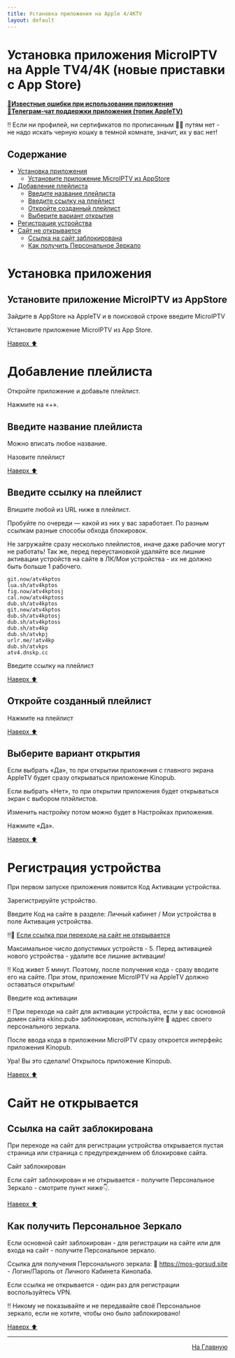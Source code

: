 ```yaml
---
title: Установка приложения на Apple 4/4КTV 
layout: default
---
```

# Установка приложения MicroIPTV на Apple TV4/4К (новые приставки с App Store)

<a href="" target="_blank" rel="noopener noreferrer">**🔗Известные ошибки при использовании приложения**</a>  
<a href="https://tg.kprtfm.com/" target="_blank" rel="noopener noreferrer">**🔗Телеграм-чат поддержки приложения (топик AppleTV)**</a>  


‼️ Если ни профилей, ни сертификатов по прописанным ☝🏼 путям нет - не надо искать черную кошку в темной комнате, значит, их у вас нет!

## Содержание
- [Установка приложения](#установка-приложения)
  - [Установите приложение MicroIPTV из AppStore](#установите-приложение-microiptv-из-appstore)
- [Добавление плейлиста](#добавление-плейлиста)
  - [Введите название плейлиста](#введите-название-плейлиста)
  - [Введите ссылку на плейлист](#введите-ссылку-на-плейлист)
  - [Откройте созданный плейлист](#откройте-созданный-плейлист)
  - [Выберите вариант открытия](#выберите-вариант-открытия)
- [Регистрация устройства](#регистрация-устройства)
- [Сайт не открывается](#сайт-не-открывается)
  - [Ссылка на сайт заблокирована](#ссылка-на-сайт-заблокирована)
  - [Как получить Персональное Зеркало](#как-получить-персональное-зеркало)

# Установка приложения

## Установите приложение MicroIPTV из AppStore

Зайдите в AppStore на AppleTV и в поисковой строке введите MicroIPTV

Установите приложение MicroIPTV из App Store.

[Наверх ⬆️](#содержание)

# Добавление плейлиста

Откройте приложение и добавьте плейлист.

Нажмите на «+».

## Введите название плейлиста

Можно вписать любое название.

Назовите плейлист

[Наверх ⬆️](#содержание)

## Введите ссылку на плейлист

Впишите любой из URL ниже в плейлист.

Пробуйте по очереди — какой из них у вас заработает. По разным ссылкам разные способы обхода блокировок.

Не загружайте сразу несколько плейлистов, иначе даже рабочие могут не работать! Так же, перед переустановкой удаляйте все лишние активации устройств на сайте в ЛК/Мои устройства - их не должно быть больше 1 рабочего.

```
git.now/atv4kptos
lua.sh/atv4kptos
fig.now/atv4kptosj
cal.now/atv4kptoss
dub.sh/atv4kptos
git.new/atv4kptos
dub.sh/atv4kptosj
dub.sh/atv4kptoss
dub.sh/atv4kp
dub.sh/atvkpj
urlr.me/!atv4kp
dub.sh/atvkps
atv4.dnskp.cc
```

Введите ссылку на плейлист

[Наверх ⬆️](#содержание)

## Откройте созданный плейлист

Нажмите на плейлист

[Наверх ⬆️](#содержание)

## Выберите вариант открытия

Если выбрать «Да», то при открытии приложения с главного экрана AppleTV будет сразу открываться приложение Kinopub.

Если выбрать «Нет», то при открытии приложения будет открываться экран с выбором плэйлистов.

Изменить настройку потом можно будет в Настройках приложения.

Нажмите «Да».

[Наверх ⬆️](#содержание)

# Регистрация устройства

При первом запуске приложения появится Код Активации устройства.

Зарегистрируйте устройство.

Введите Код на сайте в разделе: Личный кабинет / Мои устройства в поле Активация устройства.

‼️🔗 [Если ссылка при переходе на сайт не открывается](#сайт-не-открывается)

Максимальное число допустимых устройств - 5. Перед активацией нового устройства - удалите все лишние активации!

‼️ Код живет 5 минут. Поэтому, после получения кода - сразу вводите его на сайте. При этом, приложение MicroIPTV на AppleTV должно оставаться открытым!

Введите код активации

‼️ При переходе на сайт для активации устройства, если у вас основной домен сайта «kino.pub» заблокирован, используйте 🔗 адрес своего персонального зеркала.

После ввода кода в приложении MicroIPTV сразу откроется интерфейс приложения Kinopub.

Ура! Вы это сделали! Открылось приложение Kinopub.

[Наверх ⬆️](#содержание)

# Сайт не открывается

## Ссылка на сайт заблокирована

При переходе на сайт для регистрации устройства открывается пустая страница или страница с предупреждением об блокировке сайта.

Сайт заблокирован

Если сайт заблокирован и не открывается - получите Персональное Зеркало - смотрите пункт ниже👇.

[Наверх ⬆️](#содержание)

## Как получить Персональное Зеркало

Если основной сайт заблокирован - для регистрации на сайте или для входа на сайт - получите Персональное зеркало.

Ссылка для получения Персонального зеркала: 🔗 <a href="https://mos-gorsud.site" target="_blank" rel="noopener noreferrer">https://mos-gorsud.site</a> - Логин/Пароль от Личного Кабинета Кинопаба.

Если ссылка не открывается - один раз для регистрации воспользуйтесь VPN.

‼️ Никому не показывайте и не передавайте своё Персональное зеркало, если не хотите, чтобы оно было заблокировано!

[Наверх ⬆️](#содержание)



---
<p  align="right"><a href="https://lazykpub.github.io/Lazykpub">На Главную</a></p>
